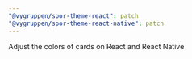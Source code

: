 ```yaml
---
"@vygruppen/spor-theme-react": patch
"@vygruppen/spor-theme-react-native": patch
---
```


Adjust the colors of cards on React and React Native
